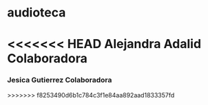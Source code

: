 # audioteca

<<<<<<< HEAD
Alejandra Adalid Colaboradora
=======
<h3>Jesica Gutierrez Colaboradora</h3>
>>>>>>> f8253490d6b1c784c3f1e84aa892aad1833357fd
